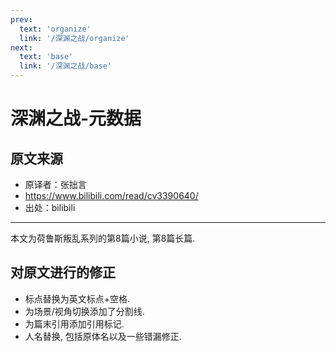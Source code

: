 ```yaml
---
prev:
  text: 'organize'
  link: '/深渊之战/organize'
next:
  text: 'base'
  link: '/深渊之战/base'
---
```


# 深渊之战-元数据

## 原文来源

+ 原译者：张拙言
+ <https://www.bilibili.com/read/cv3390640/>
+ 出处：bilibili

------

本文为荷鲁斯叛乱系列的第8篇小说, 第8篇长篇.

## 对原文进行的修正

+ 标点替换为英文标点+空格.
+ 为场景/视角切换添加了分割线.
+ 为篇末引用添加引用标记.
+ 人名替换, 包括原体名以及一些错漏修正.
